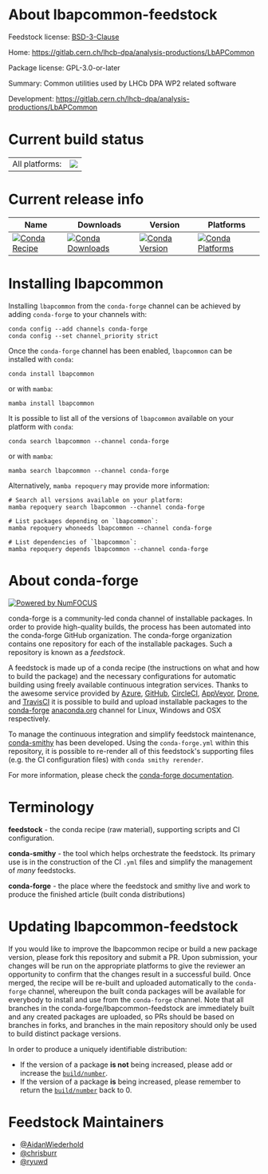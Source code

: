 About lbapcommon-feedstock
==========================

Feedstock license: [BSD-3-Clause](https://github.com/conda-forge/lbapcommon-feedstock/blob/main/LICENSE.txt)

Home: https://gitlab.cern.ch/lhcb-dpa/analysis-productions/LbAPCommon

Package license: GPL-3.0-or-later

Summary: Common utilities used by LHCb DPA WP2 related software

Development: https://gitlab.cern.ch/lhcb-dpa/analysis-productions/LbAPCommon

Current build status
====================


<table><tr><td>All platforms:</td>
    <td>
      <a href="https://dev.azure.com/conda-forge/feedstock-builds/_build/latest?definitionId=10643&branchName=main">
        <img src="https://dev.azure.com/conda-forge/feedstock-builds/_apis/build/status/lbapcommon-feedstock?branchName=main">
      </a>
    </td>
  </tr>
</table>

Current release info
====================

| Name | Downloads | Version | Platforms |
| --- | --- | --- | --- |
| [![Conda Recipe](https://img.shields.io/badge/recipe-lbapcommon-green.svg)](https://anaconda.org/conda-forge/lbapcommon) | [![Conda Downloads](https://img.shields.io/conda/dn/conda-forge/lbapcommon.svg)](https://anaconda.org/conda-forge/lbapcommon) | [![Conda Version](https://img.shields.io/conda/vn/conda-forge/lbapcommon.svg)](https://anaconda.org/conda-forge/lbapcommon) | [![Conda Platforms](https://img.shields.io/conda/pn/conda-forge/lbapcommon.svg)](https://anaconda.org/conda-forge/lbapcommon) |

Installing lbapcommon
=====================

Installing `lbapcommon` from the `conda-forge` channel can be achieved by adding `conda-forge` to your channels with:

```
conda config --add channels conda-forge
conda config --set channel_priority strict
```

Once the `conda-forge` channel has been enabled, `lbapcommon` can be installed with `conda`:

```
conda install lbapcommon
```

or with `mamba`:

```
mamba install lbapcommon
```

It is possible to list all of the versions of `lbapcommon` available on your platform with `conda`:

```
conda search lbapcommon --channel conda-forge
```

or with `mamba`:

```
mamba search lbapcommon --channel conda-forge
```

Alternatively, `mamba repoquery` may provide more information:

```
# Search all versions available on your platform:
mamba repoquery search lbapcommon --channel conda-forge

# List packages depending on `lbapcommon`:
mamba repoquery whoneeds lbapcommon --channel conda-forge

# List dependencies of `lbapcommon`:
mamba repoquery depends lbapcommon --channel conda-forge
```


About conda-forge
=================

[![Powered by
NumFOCUS](https://img.shields.io/badge/powered%20by-NumFOCUS-orange.svg?style=flat&colorA=E1523D&colorB=007D8A)](https://numfocus.org)

conda-forge is a community-led conda channel of installable packages.
In order to provide high-quality builds, the process has been automated into the
conda-forge GitHub organization. The conda-forge organization contains one repository
for each of the installable packages. Such a repository is known as a *feedstock*.

A feedstock is made up of a conda recipe (the instructions on what and how to build
the package) and the necessary configurations for automatic building using freely
available continuous integration services. Thanks to the awesome service provided by
[Azure](https://azure.microsoft.com/en-us/services/devops/), [GitHub](https://github.com/),
[CircleCI](https://circleci.com/), [AppVeyor](https://www.appveyor.com/),
[Drone](https://cloud.drone.io/welcome), and [TravisCI](https://travis-ci.com/)
it is possible to build and upload installable packages to the
[conda-forge](https://anaconda.org/conda-forge) [anaconda.org](https://anaconda.org/)
channel for Linux, Windows and OSX respectively.

To manage the continuous integration and simplify feedstock maintenance,
[conda-smithy](https://github.com/conda-forge/conda-smithy) has been developed.
Using the ``conda-forge.yml`` within this repository, it is possible to re-render all of
this feedstock's supporting files (e.g. the CI configuration files) with ``conda smithy rerender``.

For more information, please check the [conda-forge documentation](https://conda-forge.org/docs/).

Terminology
===========

**feedstock** - the conda recipe (raw material), supporting scripts and CI configuration.

**conda-smithy** - the tool which helps orchestrate the feedstock.
                   Its primary use is in the construction of the CI ``.yml`` files
                   and simplify the management of *many* feedstocks.

**conda-forge** - the place where the feedstock and smithy live and work to
                  produce the finished article (built conda distributions)


Updating lbapcommon-feedstock
=============================

If you would like to improve the lbapcommon recipe or build a new
package version, please fork this repository and submit a PR. Upon submission,
your changes will be run on the appropriate platforms to give the reviewer an
opportunity to confirm that the changes result in a successful build. Once
merged, the recipe will be re-built and uploaded automatically to the
`conda-forge` channel, whereupon the built conda packages will be available for
everybody to install and use from the `conda-forge` channel.
Note that all branches in the conda-forge/lbapcommon-feedstock are
immediately built and any created packages are uploaded, so PRs should be based
on branches in forks, and branches in the main repository should only be used to
build distinct package versions.

In order to produce a uniquely identifiable distribution:
 * If the version of a package **is not** being increased, please add or increase
   the [``build/number``](https://docs.conda.io/projects/conda-build/en/latest/resources/define-metadata.html#build-number-and-string).
 * If the version of a package **is** being increased, please remember to return
   the [``build/number``](https://docs.conda.io/projects/conda-build/en/latest/resources/define-metadata.html#build-number-and-string)
   back to 0.

Feedstock Maintainers
=====================

* [@AidanWiederhold](https://github.com/AidanWiederhold/)
* [@chrisburr](https://github.com/chrisburr/)
* [@ryuwd](https://github.com/ryuwd/)

